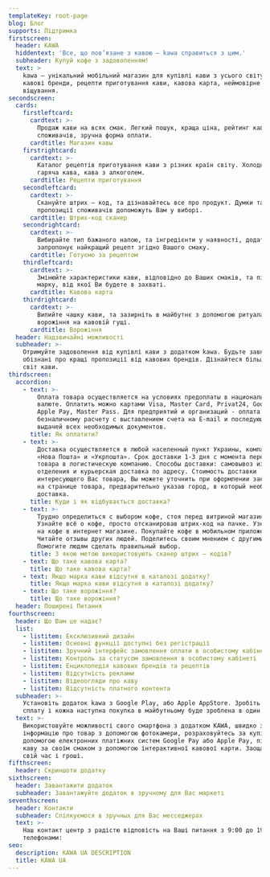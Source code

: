 ```yaml
---
templateKey: root-page
blog: Блог
supports: Підтримка
firstscreen:
  header: KAWA
  hiddentext: 'Все, що пов’язане з кавою – kawa справиться з цим.'
  subheader: Купуй кофе з задоволенням!
  text: >
    kawa – унікальний мобільний магазин для купівлі кави з усього світу. Відомі
    кавові бренди, рецепти приготування кави, кавова карта, неймовірне
    віщування.
secondscreen:
  cards:
    firstleftcard:
      cardtext: >-
        Продаж кави на всяк смак. Легкий пошук, краща ціна, рейтинг кави, думки
        споживачів, зручна форма оплати.
      cardtitle: Магазин кавы
    firstrightcard:
      cardtext: >-
        Каталог рецептів приготування кави з різних країн світу. Холодна та
        гаряча кава, кава з алкоголем.
      cardtitle: Рецепти приготування
    secondleftcard:
      cardtext: >-
        Скануйте штрих – код, та дізнавайтесь все про продукт. Думки та
        пропозиції споживачів допоможуть Вам у виборі.
      cardtitle: Штрих-код сканер
    secondrightcard:
      cardtext: >-
        Вибирайте тип бажаного напою, та інгредієнти у наявності, додаток kawa
        запропонує найкращий рецепт згідно Вашого смаку.
      cardtitle: Готуємо за рецептом
    thirdleftcard:
      cardtext: >-
        Змінюйте характеристики кави, відповідно до Ваших смаків, та підберіть
        марку, від якої Ви будете в захваті.
      cardtitle: Кавова карта
    thirdrightcard:
      cardtext: >-
        Випийте чашку кави, та зазирніть в майбутнє з допомогою ритуала
        ворожіння на кавовій гущі.
      cardtitle: Ворожіння
  header: Надзвичайні можливості
  subheader: >-
    Отримуйте задоволення від купівлі кави з додатком kawa. Будьте завжди
    обізнані про кращі пропозиції від кавових брендів. Дізнайтеся більше про
    світ кави.
thirdscreen:
  accordion:
    - text: >-
        Оплата товара осуществляется на условиях предоплаты в национальной
        валюте. Оплатить можно картами Visa, Master Card, Privat24, Google Pay,
        Apple Pay, Master Pass. Для предприятий и организаций - оплата по
        безналичному расчету с выставлением счета на E-mail и последующей
        выдачей всех необходимых документов.
      title: Як оплатити?
    - text: >-
        Доставка осуществляется в любой населенный пункт Украины, компаниями
        «Нова Пошта» и «Укрпошта». Срок доставки 1-3 дня с момента передачи
        товара в логистическую компанию. Способы доставки: самовывоз из
        отделения и курьерская доставка по адресу. Стоимость доставки
        интересующего Вас товара, Вы можете уточнить при оформлении заказа или
        на странице товара, предварительно указав город, в который необходима
        доставка.
      title: Куди і як відбувається доставка?
    - text: >-
        Трудно определиться с выбором кофе, стоя перед витриной магазина?
        Узнайте всё о кофе, просто отсканировав штрих-код на пачке. Узнайте цену
        на кофе в интернет магазине. Покупайте кофе в мобильном приложении
        Читайте отзывы других людей. Поделитесь своим мнением с другими.
        Помогите людям сделать правильный выбор.
      title: З якою метою використовують сканер штрих – кодів?
    - text: Що таке кавова карта?
      title: Що таке кавова карта?
    - text: Якщо марка кави відсутня в каталозі додатку?
      title: Якщо марка кави відсутня в каталозі додатку?
    - text: Що таке ворожіння?
      title: Що таке ворожіння?
  header: Поширені Питання
fourthscreen:
  header: Що Вам це надає?
  list:
    - listitem: Ексклюзивний дизайн
    - listitem: Основні функції доступні без регістрації
    - listitem: Зручний інтерфейс замовлення оплати в особистому кабінеті.
    - listitem: Контроль за статусом замовлення в особистому кабінеті
    - listitem: Енциклопедія кавових брендів та рецептів
    - listitem: Відсутність реклами
    - listitem: Відеоогляди про каву
    - listitem: Відсутність платного контента
  subheader: >-
    Установіть додаток kawa з Google Play, або Apple AppStore. Зробіть першу
    сплату і кожна наступна покупка в майбутньому буде зроблена в один дотик.
  text: >-
    Використовуйте можливості свого смартфона з додатком KAWA, швидко знаходьте
    інформацію про товар з допомогою фотокамери, розраховуйтесь за купівлю з
    допомогою електронних платіжних систем Google Pay або Apple Pay, підберіть
    каву за своїм смаком з допомогою інтерактивної кавової карти. Заощаджуйте
    свій час і гроші.
fifthscreen:
  header: Скриншоти додатку
sixthscreen:
  header: Завантажити додаток
  subheader: Завантажуйте додаток в зручному для Вас маркеті
seventhscreen:
  header: Контакти
  subheader: Спілкуємося в зручных для Вас месседжерах
  text: >-
    Наш контакт центр з радістю відповість на Ваші питання з 9:00 до 19:00 за
    телефонами:
seo:
  description: KAWA UA DESCRIPTION
  title: KAWA UA
---
```



